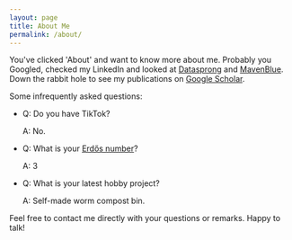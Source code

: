 ```yaml
---
layout: page
title: About Me
permalink: /about/
---
```


You've clicked 'About' and want to know more about me. Probably you Googled, checked my LinkedIn
and looked at [Datasprong](www.datasprong.nl) and [MavenBlue](www.mavenblue.com). Down
the rabbit hole to see my publications on [Google Scholar](https://scholar.google.com/citations?user=6MSw5IoAAAAJ&hl=en).

Some infrequently asked questions:

- Q: Do you have TikTok?
  
  A: No.
  
- Q: What is your [Erdős number](https://en.wikipedia.org/wiki/Erd%C5%91s_number)?
  
  A: 3
  
- Q: What is your latest hobby project?

  A: Self-made worm compost bin. 

Feel free to contact me directly with your questions or remarks. Happy to talk!
